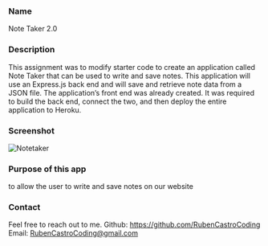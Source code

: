 ### Name
Note Taker 2.0

### Description
This assignment was to modify starter code to create an application called Note Taker that can be used to write and save notes. This application will use an Express.js back end and will save and retrieve note data from a JSON file. The application’s front end was already created. It was required to build the back end, connect the two, and then deploy the entire application to Heroku.

### Screenshot
![Notetaker](https://user-images.githubusercontent.com/98436010/176815266-c0596c0c-f44d-4a45-9dc8-6de031dd7f08.JPG)

### Purpose of this app
to allow the user to write and save notes on our website

### Contact
Feel free to reach out to me.
Github: https://github.com/RubenCastroCoding
Email: RubenCastroCoding@gmail.com